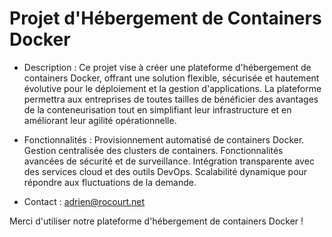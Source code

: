 # Projet d'Hébergement de Containers Docker

- Description :
Ce projet vise à créer une plateforme d'hébergement de containers Docker, offrant une solution flexible, sécurisée et hautement évolutive pour le déploiement et la gestion d'applications. La plateforme permettra aux entreprises de toutes tailles de bénéficier des avantages de la conteneurisation tout en simplifiant leur infrastructure et en améliorant leur agilité opérationnelle.

- Fonctionnalités :
Provisionnement automatisé de containers Docker.
Gestion centralisée des clusters de containers.
Fonctionnalités avancées de sécurité et de surveillance.
Intégration transparente avec des services cloud et des outils DevOps.
Scalabilité dynamique pour répondre aux fluctuations de la demande.

- Contact :
adrien@rocourt.net

Merci d'utiliser notre plateforme d'hébergement de containers Docker !
